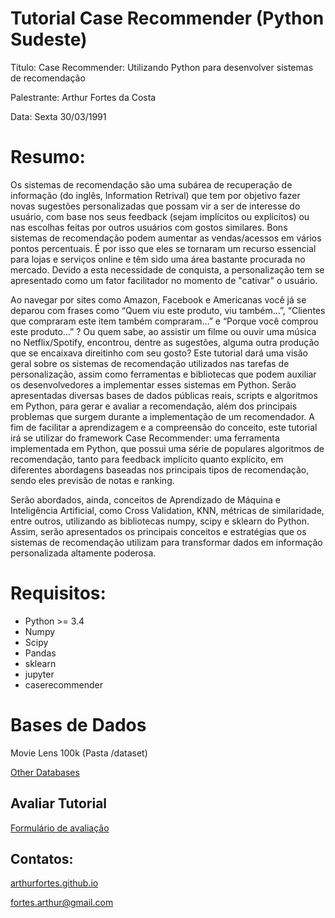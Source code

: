 # Tutorial Case Recommender (Python Sudeste)

Título: Case Recommender: Utilizando Python para desenvolver sistemas de recomendação

Palestrante: Arthur Fortes da Costa

Data: Sexta 30/03/1991

# Resumo:

Os sistemas de recomendação são uma subárea de recuperação de informação (do inglês, Information Retrival) que tem por objetivo fazer novas sugestões personalizadas que possam vir a ser de interesse do usuário, com base nos seus feedback (sejam implícitos ou explícitos) ou nas escolhas feitas por outros usuários com gostos similares. Bons sistemas de recomendação podem aumentar as vendas/acessos em vários pontos percentuais. É por isso que eles se tornaram um recurso essencial para lojas e serviços online e têm sido uma área bastante procurada no mercado. Devido a esta necessidade de conquista, a personalização tem se apresentado como um fator facilitador no momento de "cativar" o usuário.


Ao navegar por sites como Amazon, Facebook e Americanas você já se deparou com frases como “Quem viu este produto, viu também…”, “Clientes que compraram este item também compraram…” e “Porque você comprou este produto…” ? Ou quem sabe, ao assistir um filme ou ouvir uma música no Netflix/Spotify, encontrou, dentre as sugestões, alguma outra produção que se encaixava direitinho com seu gosto? Este tutorial dará uma visão geral sobre os sistemas de recomendação utilizados nas tarefas de personalização, assim como ferramentas e bibliotecas que podem auxiliar os desenvolvedores a implementar esses sistemas em Python. Serão apresentadas diversas bases de dados públicas reais, scripts e algoritmos em Python, para gerar e avaliar a recomendação, além dos principais problemas que surgem durante a implementação de um recomendador. A fim de facilitar a aprendizagem e a compreensão do conceito, este tutorial irá se utilizar do framework Case Recommender: uma ferramenta implementada em Python, que possui uma série de populares algoritmos de recomendação, tanto para feedback implícito quanto explícito, em diferentes abordagens baseadas nos principais tipos de recomendação, sendo eles previsão de notas e ranking.


Serão abordados, ainda, conceitos de Aprendizado de Máquina e Inteligência Artificial, como Cross Validation, KNN, métricas de similaridade, entre outros, utilizando as bibliotecas numpy, scipy e sklearn do Python. Assim, serão apresentados os principais conceitos e estratégias que os sistemas de recomendação utilizam para transformar dados em informação personalizada altamente poderosa. 

# Requisitos: 

- Python >= 3.4
- Numpy
- Scipy
- Pandas
- sklearn
- jupyter
- caserecommender

# Bases de Dados

Movie Lens 100k (Pasta /dataset)

[Other Databases](https://github.com/ArthurFortes/Datasets-for-Recommneder-Systems)

## Avaliar Tutorial

[Formulário de avaliação](https://docs.google.com/forms/d/e/1FAIpQLSeYEM55GCeoPs03m5TFrExYHlxP8rhSVKDommrKw2cv-iKdvA/viewform?usp=sf_link)

## Contatos:

[arthurfortes.github.io](https://arthurfortes.github.io/)

fortes.arthur@gmail.com
